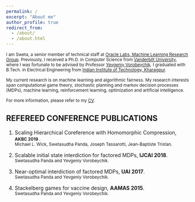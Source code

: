 ```yaml
---
permalink: /
excerpt: "About me"
author_profile: true
redirect_from: 
  - /about/
  - /about.html
---
```



<small>I am Sweta, a senior member of technical staff at [Oracle Labs, Machine Learning Research Group](https://labs.oracle.com/pls/apex/f?p=labs:49:::::P49_PROJECT_ID:7).  Previously, I received a Ph.D. in Computer Science from [Vanderbilt University](https://engineering.vanderbilt.edu/eecs/), where I was fortunate to be advised by Professor [Yevgeniy Vorobeychik](http://vorobeychik.com/). I graduated with B.Tech. in Electrical Engineering from [Indian Institute of Technology, Kharagpur](http://www.iitkgp.ac.in/).  

My current research is on machine learning and algorithmic fairness. My research interests span computational game theory, stochastic planning and markov decision processes (MDPs), machine learning, reinforcement learning, optimization and artificial intelligence.

For more information, please refer to my [CV](http://swetapanda.github.io/files/CV_Sweta_Panda.pdf). </small> 

<h2>REFEREED CONFERENCE PUBLICATIONS</h2>

1. Scaling Hierarchical Coreference with Homomorphic Compression, <small><b>AKBC 2019 </b></small>. <br />
  <small>Michael L. Wick, Swetasudha Panda, Joseph Tassarotti, Jean-Baptiste Tristan.</small>
  
1. Scalable initial state interdiction for factored MDPs, <b>IJCAI 2018</b>.<br />
  <small>Swetasudha Panda and Yevgeniy Vorobeychik.</small>
  
  
1. Near-optimal interdiction of factored MDPs, <b>UAI 2017</b>.<br />
  <small>Swetasudha Panda and Yevgeniy Vorobeychik.</small>
  
1. Stackelberg games for vaccine design, <b>AAMAS 2015</b>.<br />
  <small>Swetasudha Panda and Yevgeniy Vorobeychik.</small>
  




